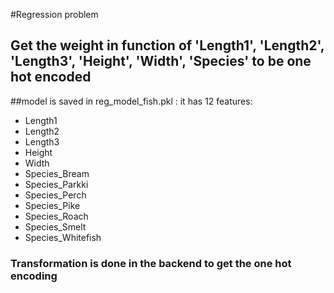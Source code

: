 
#Regression problem 
## Get the weight in function of 'Length1', 'Length2', 'Length3', 'Height', 'Width', 'Species' to be one hot encoded
##model is saved in reg_model_fish.pkl : it has 12 features:
- Length1
- Length2
- Length3
- Height
- Width
- Species_Bream
- Species_Parkki
- Species_Perch
- Species_Pike
- Species_Roach
- Species_Smelt
- Species_Whitefish
### Transformation is done in the backend to get the one hot encoding
 
